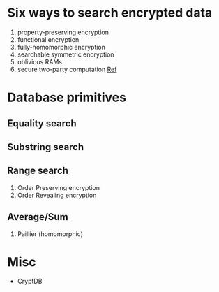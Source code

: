 
# Six ways to search encrypted data
1. property-preserving encryption
2. functional encryption
3. fully-homomorphic encryption
4. searchable symmetric encryption
5. oblivious RAMs
6. secure two-party computation
[Ref](http://outsourcedbits.org/2013/10/06/how-to-search-on-encrypted-data-introduction-part-1/)

# Database primitives
## Equality search

## Substring search

## Range search

1. Order Preserving encryption
2. Order Revealing encryption

## Average/Sum 

1. Paillier (homomorphic)

# Misc

* CryptDB


